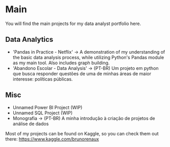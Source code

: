 # Main
You will find the main projects for my data analyst portfolio here.

## Data Analytics
* 'Pandas in Practice - Netflix' -> A demonstration of my understanding of the basic data analysis process, while utilizing Python's Pandas module as my main tool. Also includes graph building.
* 'Abandono Escolar - Data Analysis' -> (PT-BR) Um projeto em python que busca responder questões de uma de minhas áreas de maior interesse: políticas públicas.

## Misc
* Unnamed Power BI Project (WIP)
* Unnamed SQL Project (WIP)
* Monografia -> (PT-BR) A minha introdução à criação de projetos de análise de dados

Most of my projects can be found on Kaggle, so you can check them out there:
https://www.kaggle.com/brunorenaux
